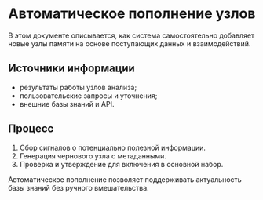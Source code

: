 # Автоматическое пополнение узлов

В этом документе описывается, как система самостоятельно добавляет новые узлы памяти на основе поступающих данных и взаимодействий.

## Источники информации
- результаты работы узлов анализа;
- пользовательские запросы и уточнения;
- внешние базы знаний и API.

## Процесс
1. Сбор сигналов о потенциально полезной информации.
2. Генерация чернового узла с метаданными.
3. Проверка и утверждение для включения в основной набор.

Автоматическое пополнение позволяет поддерживать актуальность базы знаний без ручного вмешательства.
